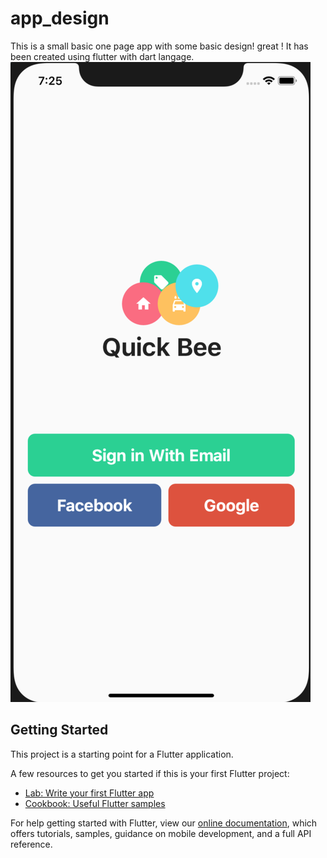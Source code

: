 # app_design
This is a small basic one page app with some basic design! great !
It has been created using flutter with dart langage.
![](https://github.com/ElmouradiAmine/basic_design/blob/master/screenshots/screenshot.png
)
## Getting Started

This project is a starting point for a Flutter application.

A few resources to get you started if this is your first Flutter project:

- [Lab: Write your first Flutter app](https://flutter.io/docs/get-started/codelab)
- [Cookbook: Useful Flutter samples](https://flutter.io/docs/cookbook)

For help getting started with Flutter, view our 
[online documentation](https://flutter.io/docs), which offers tutorials, 
samples, guidance on mobile development, and a full API reference.
